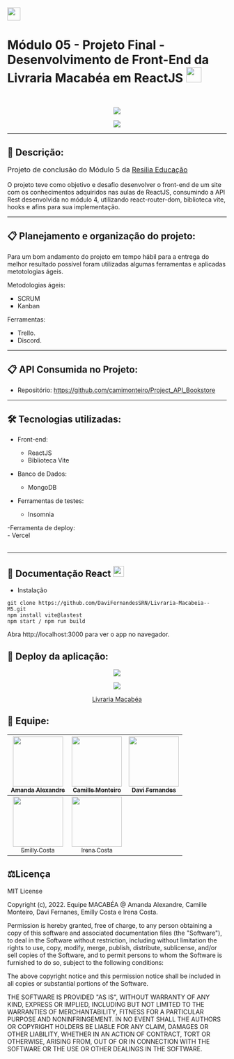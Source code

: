 # <img height="30" src="https://www.resilia.com.br/wp-content/themes/resiliaTheme/assets/images/logo.png" />  

# Módulo 05 - Projeto Final - Desenvolvimento de Front-End da Livraria Macabéa em ReactJS <img height="35" src="https://user-images.githubusercontent.com/21227322/31187159-01c8d592-a8ff-11e7-9386-af708a7ae9de.png" />
<br>
<p align="center">
<img src="http://img.shields.io/static/v1?label=STATUS&message=DESENVOLVIMENTO&color=GREEN&style=for-the-badge"/>
</p>
<p align="center">
<img src="https://github.com/irenacosta/Livraria-Macabeia--M5/blob/main/src/assets/img/logo.png?raw=true"/>
</p>

<hr/>

## 🔖 Descrição:

<p style="font-size: 16px">Projeto de conclusão do Módulo 5 da <a href="https://www.resilia.com.br/">Resilia Educação</a></p>
<p style="font-size: 14px">O projeto teve como objetivo e desafio desenvolver o front-end de um site com os conhecimentos adquiridos nas aulas de ReactJS, consumindo a API Rest desenvolvida no módulo 4, utilizando react-router-dom, biblioteca vite, hooks e afins para sua implementação.</p>

<hr/>

## 📋 Planejamento e organização do projeto:

<p style="font-size: 14px">Para um bom andamento do projeto em tempo hábil para a entrega do melhor resultado possível foram utilizadas algumas ferramentas e aplicadas metotologias ágeis.</p>
  <p style="font-size: 14px"> Metodologias ágeis: 
<ul style="list-style: square;">
  <li>SCRUM</li>
   <li>Kanban</li>    
</ul>
<p style="font-size: 14px"> Ferramentas: 
<ul style="list-style: square;">
  <li>Trello.</li>
   <li>Discord.</li>    
</ul>
<hr/>

## 📋 API Consumida no Projeto:
- Repositório: https://github.com/camimonteiro/Project_API_Bookstore
<hr/>

## 🛠️ Tecnologias utilizadas:
  - Front-end:<br>
    - ReactJS<br>
    - Biblioteca Vite<br>

  - Banco de Dados:<br>
    - MongoDB <br>

  - Ferramentas de testes:<br>
    - Insomnia<br>
  
  -Ferramenta de deploy:<br>
    - Vercel<br>
<br>
<hr/>

## 🚀 Documentação React <img height="25" src="https://user-images.githubusercontent.com/21227322/31187159-01c8d592-a8ff-11e7-9386-af708a7ae9de.png" />

- Instalação
```
git clone https://github.com/DaviFernandesSRN/Livraria-Macabeia--M5.git
npm install vite@lastest
npm start / npm run build
```
Abra http://localhost:3000 para ver o app no navegador.

## 🚀 Deploy da aplicação:
<p align="center">
<img src="http://img.shields.io/static/v1?label=VERCEL&message=TESTING&color=pink&style=for-the-badge"/>
</p>
<p align="center"><img src="https://github.com/irenacosta/Livraria-Macabeia--M5/blob/irena/src/macabea.png?raw=true" /></p>
<p align="center"> <a href="https://livrariamacabea.vercel.app/">Livraria Macabéa</a> 
</p>




## 👥 Equipe:
| [<img src="https://avatars.githubusercontent.com/u/15349795?v=4" width=115><br><sub>Amanda Alexandre</sub>](https://github.com/amandaalexandre) |  [<img src="https://avatars.githubusercontent.com/u/96249443?v=4" width=115><br><sub>Camille Monteiro</sub>](https://github.com/camimonteiro) |  [<img src="https://avatars.githubusercontent.com/u/96270135?v=4" width=115><br><sub>Davi Fernandes</sub>](https://github.com/DaviFernandesSRN) |
| :---: | :---: | :---: |
| [<img src="https://avatars.githubusercontent.com/u/96596496?v=4" width=115><br><sub>Emilly Costa</sub>](https://github.com/theemillycosta) |  [<img src="https://avatars.githubusercontent.com/u/94466133?v=4" width=115><br><sub>Irena Costa</sub>](https://github.com/irenacosta) |

## ⚖️Licença
MIT License

Copyright (c), 2022. Equipe MACABÉA @ Amanda Alexandre, Camille Monteiro, Davi Fernanes, Emilly Costa e Irena Costa.

Permission is hereby granted, free of charge, to any person obtaining a copy of this software and associated documentation files (the "Software"), to deal
in the Software without restriction, including without limitation the rights to use, copy, modify, merge, publish, distribute, sublicense, and/or sell
copies of the Software, and to permit persons to whom the Software is furnished to do so, subject to the following conditions:

The above copyright notice and this permission notice shall be included in all copies or substantial portions of the Software.

THE SOFTWARE IS PROVIDED "AS IS", WITHOUT WARRANTY OF ANY KIND, EXPRESS OR IMPLIED, INCLUDING BUT NOT LIMITED TO THE WARRANTIES OF MERCHANTABILITY,
FITNESS FOR A PARTICULAR PURPOSE AND NONINFRINGEMENT. IN NO EVENT SHALL THE AUTHORS OR COPYRIGHT HOLDERS BE LIABLE FOR ANY CLAIM, DAMAGES OR OTHER
LIABILITY, WHETHER IN AN ACTION OF CONTRACT, TORT OR OTHERWISE, ARISING FROM, OUT OF OR IN CONNECTION WITH THE SOFTWARE OR THE USE OR OTHER DEALINGS IN THE
SOFTWARE.

<br>
